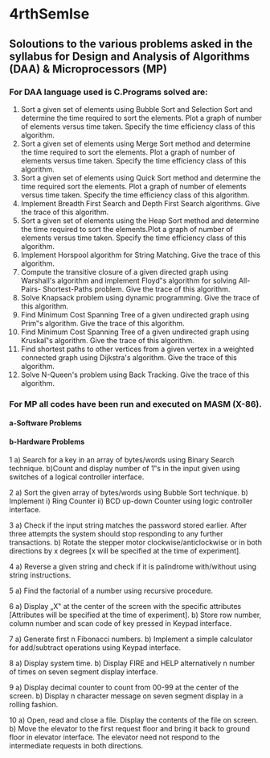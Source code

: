 # 4rthSemIse

## Soloutions to the various problems asked in the syllabus for Design and Analysis of Algorithms (DAA) & Microprocessors (MP)

### For DAA language used is C.Programs solved are:

1. Sort a given set of elements using Bubble Sort and Selection Sort and determine the time required to sort the elements. Plot a graph of number of elements versus time taken. Specify the time efficiency class of this algorithm.
2. Sort a given set of elements using Merge Sort method and determine the time required to sort the elements. Plot a graph of number of elements versus time taken. Specify the time efficiency class of this algorithm.
3. Sort a given set of elements using Quick Sort method and determine the time required sort the elements. Plot a graph of number of elements versus time taken. Specify the time efficiency class of this algorithm.
4. Implement Breadth First Search and Depth First Search algorithms. Give the trace of this algorithm.
5. Sort a given set of elements using the Heap Sort method and determine the time required to sort the elements.Plot a graph of number of elements versus time taken. Specify the time efficiency class of this algorithm.
6. Implement Horspool algorithm for String Matching. Give the trace of this algorithm.
7. Compute the transitive closure of a given directed graph using Warshall's algorithm and implement Floyd‟s algorithm for solving All-Pairs- Shortest-Paths problem. Give the trace of this algorithm.
8. Solve Knapsack problem using dynamic programming. Give the trace of this algorithm.
9. Find Minimum Cost Spanning Tree of a given undirected graph using Prim‟s algorithm. Give the trace of this algorithm.
10. Find Minimum Cost Spanning Tree of a given undirected graph using Kruskal‟s algorithm. Give the trace of this algorithm.
11. Find shortest paths to other vertices from a given vertex in a weighted connected graph using Dijkstra's algorithm. Give the trace of this algorithm.
12. Solve N-Queen's problem using Back Tracking. Give the trace of this algorithm.

### For MP all codes have been run and executed on MASM (X-86).
#### a-Software Problems
#### b-Hardware Problems

1 a) Search for a key in an array of bytes/words using Binary Search technique.
  b)Count and display number of 1‟s in the input given using switches of a logical controller interface.

2 a) Sort the given array of bytes/words using Bubble Sort technique.
  b) Implement i) Ring Counter ii) BCD up-down Counter using logic controller interface.

3 a) Check if the input string matches the password stored earlier. After three attempts the system should stop responding to any further transactions.
   b) Rotate the stepper motor clockwise/anticlockwise or in both directions by x degrees [x will be specified at the time of experiment].

4 a) Reverse a given string and check if it is palindrome with/without using string instructions.

5 a) Find the factorial of a number using recursive procedure.

6 a) Display „X‟ at the center of the screen with the specific attributes [Attributes will be specified at the time of experiment].
  b) Store row number, column number and scan code of key pressed in Keypad interface.

7 a) Generate first n Fibonacci numbers.
  b) Implement a simple calculator for add/subtract operations using Keypad interface.

8 a) Display system time.
  b) Display FIRE and HELP alternatively n number of times on seven segment display interface.

9 a) Display decimal counter to count from 00-99 at the center of the screen.
  b) Display n character message on seven segment display in a rolling fashion.

10 a) Open, read and close a file. Display the contents of the file on screen.
   b) Move the elevator to the first request floor and bring it back to ground floor in elevator interface. The elevator need not respond to the intermediate requests in both directions.
